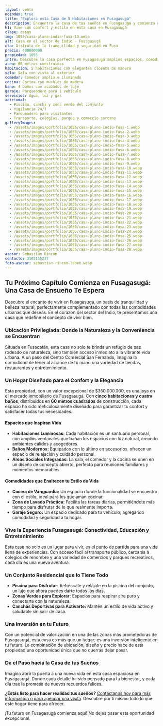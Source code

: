 ```yaml
---
layout: venta
noindex: true
title: "Explora esta Casa de 5 Habitaciones en Fusagasugá"
description: Encuentra la casa de tus sueños en Fusagasugá y comienza una nueva vida llena de comodidades y tranquilidad. ¡Agenda tu visita hoy mismo!
h1: Vive con confort y estilo en esta casa en Fusagasugá
clase: casas
img: 1055/casa-plano-indio-fusa-13.webp
alt: Casa en el sector de Indio - Fusagasugá
cta: Disfruta de la tranquilidad y seguridad en Fusa
precio: 400000000
propiedad: 1055
intro: Descubre la casa perfecta en Fusagasugá:amplios espacios, comodidades modernas y una ubicación privilegiada te esperan.
area: 60 metros construidos
habitacion: 5 habitaciones con elegantes closets de madera 
sala: Sala con vista al exterior
comedor: Comedor amplio e iluminado
cocina: Cocina con muebles de madera
bano: 4 baños con acabados de lujo 
garaje: Parqueadero para 1 vehículo 
servicios: Agua, luz y gas 
adicional:
  - Piscina, cancha y zona verde del conjunto
  - Vigilancia 24/7
  - Parqueadero para visitantes
  - Transporte, colegios, parque y comercio cercano
galleryImages:
  - /assets/images/portfolio/1055/casa-plano-indio-fusa-1.webp
  - /assets/images/portfolio/1055/casa-plano-indio-fusa-2.webp
  - /assets/images/portfolio/1055/casa-plano-indio-fusa-3.webp
  - /assets/images/portfolio/1055/casa-plano-indio-fusa-4.webp
  - /assets/images/portfolio/1055/casa-plano-indio-fusa-5.webp
  - /assets/images/portfolio/1055/casa-plano-indio-fusa-6.webp
  - /assets/images/portfolio/1055/casa-plano-indio-fusa-7.webp
  - /assets/images/portfolio/1055/casa-plano-indio-fusa-8.webp
  - /assets/images/portfolio/1055/casa-plano-indio-fusa-9.webp
  - /assets/images/portfolio/1055/casa-plano-indio-fusa-10.webp
  - /assets/images/portfolio/1055/casa-plano-indio-fusa-11.webp
  - /assets/images/portfolio/1055/casa-plano-indio-fusa-12.webp
  - /assets/images/portfolio/1055/casa-plano-indio-fusa-13.webp
  - /assets/images/portfolio/1055/casa-plano-indio-fusa-14.webp
  - /assets/images/portfolio/1055/casa-plano-indio-fusa-15.webp
  - /assets/images/portfolio/1055/casa-plano-indio-fusa-16.webp
  - /assets/images/portfolio/1055/casa-plano-indio-fusa-17.webp
  - /assets/images/portfolio/1055/casa-plano-indio-fusa-18.webp
  - /assets/images/portfolio/1055/casa-plano-indio-fusa-19.webp
  - /assets/images/portfolio/1055/casa-plano-indio-fusa-20.webp
  - /assets/images/portfolio/1055/casa-plano-indio-fusa-21.webp
  - /assets/images/portfolio/1055/casa-plano-indio-fusa-22.webp
  - /assets/images/portfolio/1055/casa-plano-indio-fusa-23.webp
  - /assets/images/portfolio/1055/casa-plano-indio-fusa-24.webp
  - /assets/images/portfolio/1055/casa-plano-indio-fusa-25.webp
  - /assets/images/portfolio/1055/casa-plano-indio-fusa-26.webp
  - /assets/images/portfolio/1055/casa-plano-indio-fusa-27.webp
  - /assets/images/portfolio/1055/casa-plano-indio-fusa-28.webp
asesor: Sebastián Rincón
contacto: 3102155237
foto-asesor: sebastian-rincon-leben.webp
---
```

## Tu Próximo Capítulo Comienza en Fusagasugá: Una Casa de Ensueño Te Espera

Descubre el encanto de vivir en Fusagasugá, un oasis de tranquilidad y belleza natural, perfectamente complementado con todas las comodidades urbanas que deseas. En el corazón del sector del Indio, te presentamos una casa que redefine el concepto de vivir bien.

### Ubicación Privilegiada: Donde la Naturaleza y la Conveniencia se Encuentran

Situada en Fusacatán, esta casa no solo te brinda un refugio de paz rodeado de naturaleza, sino también acceso inmediato a la vibrante vida urbana. A un paso del Centro Comercial San Fernando, imagina la comodidad de tener al alcance de tu mano una variedad de tiendas, restaurantes y entretenimiento.

### Un Hogar Diseñado para el Confort y la Elegancia

Esta propiedad, con un valor excepcional de $350.000.000, es una joya en el mercado inmobiliario de Fusagasugá. Con **cinco habitaciones y cuatro baños**, distribuidos en **60 metros cuadrados** de construcción, cada espacio ha sido meticulosamente diseñado para garantizar tu confort y satisfacer todas tus necesidades.

#### Espacios que Inspiran Vida

- **Habitaciones Luminosas:** Cada habitación es un santuario personal, con amplios ventanales que bañan los espacios con luz natural, creando ambientes cálidos y acogedores.
- **Baños Modernos:** Equipados con lo último en accesorios, ofrecen un espacio de relajación y cuidado personal.
- **Áreas Sociales Integradas:** La sala, el comedor y la cocina se unen en un diseño de concepto abierto, perfecto para reuniones familiares y momentos memorables.

#### Comodidades que Enaltecen tu Estilo de Vida

- **Cocina de Vanguardia:** Un espacio donde la funcionalidad se encuentra con el estilo, ideal para los que aman cocinar.
- **Zona de Lavado Práctica:** Facilita las tareas diarias, permitiéndote más tiempo para disfrutar de lo que realmente importa.
- **Garaje Seguro:** Un espacio dedicado para tu vehículo, agregando comodidad y seguridad a tu hogar.

### Vive la Experiencia Fusagasugá: Conectividad, Educación y Entretenimiento

Esta casa no solo es un lugar para vivir, es el punto de partida para una vida llena de experiencias. Con acceso fácil al transporte público, cercanía a colegios de renombre y una variedad de comercios y parques recreativos, cada día es una nueva aventura.

### Un Conjunto Residencial que lo Tiene Todo

- **Piscina para Disfrutar:** Refréscate y relájate en la piscina del conjunto, un lujo que ahora puedes darte todos los días.
- **Zonas Verdes para Explorar:** Espacios para respirar aire puro y conectarte con la naturaleza.
- **Canchas Deportivas para Activarte:** Mantén un estilo de vida activo y saludable sin salir de casa.

### Una Inversión en tu Futuro

Con un potencial de valorización en una de las zonas más prometedoras de Fusagasugá, esta casa es más que un hogar; es una inversión inteligente en tu futuro. La combinación de ubicación, diseño y precio hace de esta propiedad una oportunidad única que no querrás dejar pasar.

### Da el Paso hacia la Casa de tus Sueños

Imagina abrir la puerta a una nueva vida en esta casa espaciosa en Fusagasugá. Donde cada detalle ha sido pensado para tu bienestar, y cada día trae la promesa de nuevos recuerdos felices.

**¿Estás listo para hacer realidad tus sueños?** [Contáctanos hoy para más información o para agendar una visita](#asesor). Descubre por ti mismo todo lo que este hogar tiene para ofrecer.

¡Tu futuro en Fusagasugá comienza aquí! No dejes pasar esta oportunidad excepcional.